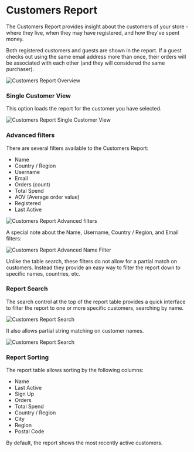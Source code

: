 # Customers Report

The Customers Report provides insight about the customers of your store - where they live, when they may have registered, and how they've spent money.

Both registered customers and guests are shown in the report. If a guest checks out using the same email address more than once, their orders will be associated with each other (and they will considered the same purchaser).

![Customers Report Overview](images/analytics-customers-report.png)

### Single Customer View

This option loads the report for the customer you have selected.

![Customers Report Single Customer View](images/analytics-customers-report-single-customer.png)

### Advanced filters

There are several filters available to the Customers Report:

- Name
- Country / Region
- Username
- Email
- Orders (count)
- Total Spend
- AOV (Average order value)
- Registered
- Last Active

![Customers Report Advanced filters](images/analytics-customers-report-advanced-filters.png)

A special note about the Name, Username, Country / Region, and Email filters:

![Customers Report Advanced Name Filter](images/analytics-customers-report-name-filter.png)

Unlike the table search, these filters do not allow for a partial match on customers. Instead they provide an easy way to filter the report down to specific names, countries, etc.

### Report Search

The search control at the top of the report table provides a quick interface to filter the report to one or more specific customers, searching by name.

![Customers Report Search](images/analytics-customers-report-table-search.png)

It also allows partial string matching on customer names.

![Customers Report Search](images/analytics-customers-report-table-search-partial-string.png)

### Report Sorting

The report table allows sorting by the following columns:

- Name
- Last Active
- Sign Up
- Orders
- Total Spend
- Country / Region
- City
- Region
- Postal Code

By default, the report shows the most recently active customers.
